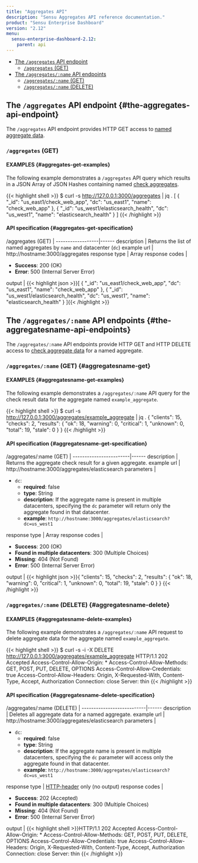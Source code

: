 ```yaml
---
title: "Aggregates API"
description: "Sensu Aggregates API reference documentation."
product: "Sensu Enterprise Dashboard"
version: "2.12"
menu:
  sensu-enterprise-dashboard-2.12:
    parent: api
---
```


- [The `/aggregates` API endpoint](#the-aggregates-api-endpoint)
  - [`/aggregates` (GET)](#aggregates-get)
- [The `/aggregates/:name` API endpoints](#the-aggregatesname-api-endpoints)
  - [`/aggregates/:name` (GET)](#aggregatesname-get)
  - [`/aggregates/:name` (DELETE)](#aggregatesname-delete)

## The `/aggregates` API endpoint {#the-aggregates-api-endpoint}

The `/aggregates` API endpoint provides HTTP GET access to [named aggregate
data][1].

### `/aggregates` (GET)

#### EXAMPLES {#aggregates-get-examples}

The following example demonstrates a `/aggregates` API query which results in a
JSON Array of JSON Hashes containing named [check aggregates][1].

{{< highlight shell >}}
$ curl -s http://127.0.0.1:3000/aggregates | jq .
[
  {
    "_id": "us_east1/check_web_app",
    "dc": "us_east1",
    "name": "check_web_app"
  },
  {
    "_id": "us_west1/elasticsearch_health",
    "dc": "us_west1",
    "name": "elasticsearch_health"
  }
]
{{< /highlight >}}

#### API specification {#aggregates-get-specification}

/aggregates (GET) | 
------------------|------
description       | Returns the list of named aggregates by `name` and datacenter (`dc`)
example url       | http://hostname:3000/aggregates
response type     | Array
response codes    | <ul><li>**Success**: 200 (OK)</li><li>**Error**: 500 (Internal Server Error)</li></ul>
output            | {{< highlight json >}}[
  {
    "_id": "us_east1/check_web_app",
    "dc": "us_east1",
    "name": "check_web_app"
  },
  {
    "_id": "us_west1/elasticsearch_health",
    "dc": "us_west1",
    "name": "elasticsearch_health"
  }
]{{< /highlight >}}

## The `/aggregates/:name` API endpoints {#the-aggregatesname-api-endpoints}

The `/aggregates/:name` API endpoints provide HTTP GET and HTTP DELETE access
to [check aggregate data][1] for a named aggregate.

### `/aggregates/:name` (GET) {#aggregatesname-get}

#### EXAMPLES {#aggregatesname-get-examples}

The following example demonstrates a `/aggregates/:name` API query for the
check result data for the aggregate named `example_aggregate`.

{{< highlight shell >}}
$ curl -s http://127.0.0.1:3000/aggregates/example_aggregate | jq .
{
  "clients": 15,
  "checks": 2,
  "results": {
    "ok": 18,
    "warning": 0,
    "critical": 1,
    "unknown": 0,
    "total": 19,
    "stale": 0
  }
}
{{< /highlight >}}

#### API specification {#aggregatesname-get-specification}

/aggregates/:name (GET) | 
------------------------|------
description             | Returns the aggregate check result for a given aggregate.
example url             | http://hostname:3000/aggregates/elasticsearch
parameters              | <ul><li>`dc`:<ul><li>**required**: false</li><li>**type**: String</li><li>**description**: If the aggregate name is present in multiple datacenters, specifying the `dc` parameter will return only the aggregate found in that datacenter.</li><li>**example**: `http://hostname:3000/aggregates/elasticsearch?dc=us_west1`</li></ul></li></ul>
response type           | Array
response codes          | <ul><li>**Success**: 200 (OK)</li><li>**Found in multiple datacenters**: 300 (Multiple Choices)</li><li>**Missing**: 404 (Not Found)</li><li>**Error**: 500 (Internal Server Error)</li></ul>
output                  | {{< highlight json >}}{
  "clients": 15,
  "checks": 2,
  "results": {
    "ok": 18,
    "warning": 0,
    "critical": 1,
    "unknown": 0,
    "total": 19,
    "stale": 0
  }
}
{{< /highlight >}}

### `/aggregates/:name` (DELETE) {#aggregatesname-delete}

#### EXAMPLES {#aggregatesname-delete-examples}

The following example demonstrates a `/aggregates/:name` API request to delete
aggregate data for the aggregate named `example_aggregate`.

{{< highlight shell >}}
$ curl -s -i -X DELETE http://127.0.0.1:3000/aggregates/example_aggregate
HTTP/1.1 202 Accepted
Access-Control-Allow-Origin: *
Access-Control-Allow-Methods: GET, POST, PUT, DELETE, OPTIONS
Access-Control-Allow-Credentials: true
Access-Control-Allow-Headers: Origin, X-Requested-With, Content-Type, Accept, Authorization
Connection: close
Server: thin
{{< /highlight >}}

#### API specification {#aggregatesname-delete-specification}

/aggregates/:name (DELETE) | 
---------------------------|------
description                | Deletes all aggregate data for a named aggregate.
example url                | http://hostname:3000/aggregates/elasticsearch
parameters              | <ul><li>`dc`:<ul><li>**required**: false</li><li>**type**: String</li><li>**description**: If the aggregate name is present in multiple datacenters, specifying the `dc` parameter will access only the aggregate found in that datacenter.</li><li>**example**: `http://hostname:3000/aggregates/elasticsearch?dc=us_west1`</li></ul></li></ul>
response type              | [HTTP-header][3] only (no output)
response codes             | <ul><li>**Success**: 202 (Accepted)</li><li>**Found in multiple datacenters**: 300 (Multiple Choices)</li><li>**Missing**: 404 (Not Found)</li><li>**Error**: 500 (Internal Server Error)</li></ul>
output                     | {{< highlight shell >}}HTTP/1.1 202 Accepted
Access-Control-Allow-Origin: *
Access-Control-Allow-Methods: GET, POST, PUT, DELETE, OPTIONS
Access-Control-Allow-Credentials: true
Access-Control-Allow-Headers: Origin, X-Requested-With, Content-Type, Accept, Authorization
Connection: close
Server: thin
{{< /highlight >}}

[1]:  /sensu-core/latest/reference/aggregates
[3]:  https://www.w3.org/Protocols/rfc2616/rfc2616-sec14.html
